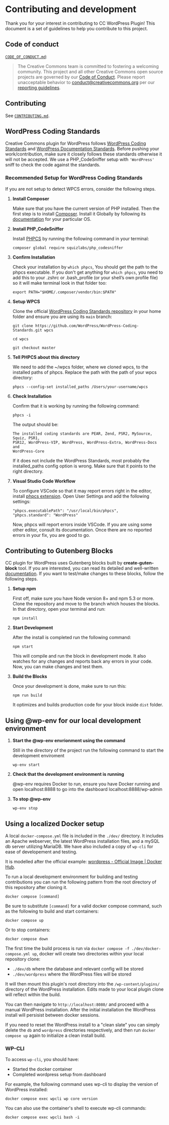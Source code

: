# Contributing and development

Thank you for your interest in contributing to CC WordPress Plugin! This
document is a set of guidelines to help you contribute to this project.


## Code of conduct

[`CODE_OF_CONDUCT.md`][org-coc]:
> The Creative Commons team is committed to fostering a welcoming community.
> This project and all other Creative Commons open source projects are governed
> by our [Code of Conduct][code_of_conduct]. Please report unacceptable
> behavior to [conduct@creativecommons.org](mailto:conduct@creativecommons.org)
> per our [reporting guidelines][reporting_guide].

[org-coc]: https://github.com/creativecommons/.github/blob/main/CODE_OF_CONDUCT.md
[code_of_conduct]: https://opensource.creativecommons.org/community/code-of-conduct/
[reporting_guide]: https://opensource.creativecommons.org/community/code-of-conduct/enforcement/


## Contributing

See [`CONTRIBUTING.md`][org-contrib].

[org-contrib]: https://github.com/creativecommons/.github/blob/main/CONTRIBUTING.md


## WordPress Coding Standards

Creative Commons plugin for WordPress follows [WordPress Coding
Standards][standards] and [WordPress Documentation Standards][inline].  Before
pushing your work/contribution, make sure it closely follows these standards
otherwise it will not be accepted. We use a PHP_CodeSniffer setup with
`'WordPress'` sniff to check the code against the standards.

[standards]: https://make.wordpress.org/core/handbook/best-practices/coding-standards/
[inline]: https://make.wordpress.org/core/handbook/best-practices/inline-documentation-standards/


### Recommended Setup for WordPress Coding Standards

If you are not setup to detect WPCS errors, consider the following steps.

1. **Install Composer**

   Make sure that you have the current version of PHP installed. Then the first
   step is to install [Composer](https://getcomposer.org/). Install it Globally
   by following its [documentation](https://getcomposer.org/doc/00-intro.md)
   for your particular OS.

2. **Install PHP_CodeSniffer**

   Install [PHPCS](https://github.com/squizlabs/PHP_CodeSniffer) by running the
   following command in your terminal:
   ```shell
   composer global require squizlabs/php_codesniffer
   ```

3. **Confirm Installation**

   Check your installation by `which phpcs`, You should get the path to the
   phpcs executable. If you don't get anything for `which phpcs`, you need to
   add this to your .zshrc or .bash_profile (or your shell’s own profile file)
   so it will make terminal look in that folder too:
   ```shell
   export PATH="$HOME/.composer/vendor/bin:$PATH"
   ```

4. **Setup WPCS**

   Clone the official [WordPress Coding Standards repository][wpcs-repo] in
   your home folder and ensure you are using its `main` branch:
   ```shell
   git clone https://github.com/WordPress/WordPress-Coding-Standards.git wpcs
   ```
   ```shell
   cd wpcs
   ```
   ```shell
   git checkout master
   ```

5. **Tell PHPCS about this directory**

   We need to add the ~/wpcs folder, where we cloned wpcs, to the installed
   paths of phpcs. Replace the path with the path of your wpcs directory:
   ```shell
   phpcs --config-set installed_paths /Users/your-username/wpcs
   ```

6. **Check Installation**

   Confirm that it is working by running the following command:
   ```shell
   phpcs -i
   ```
   The output should be:
   ```
   The installed coding standards are PEAR, Zend, PSR2, MySource, Squiz, PSR1,
   PSR12, WordPress-VIP, WordPress, WordPress-Extra, WordPress-Docs and
   WordPress-Core
   ```
   If it does not include the WordPress Standards, most probably the
   installed_paths config option is wrong. Make sure that it points to the
   right directory.

7. **Visual Studio Code Workflow**

   To configure VSCode so that it may report errors right in the editor,
   install [phpcs extension][phpcs]. Open User Settings and add the following
   settings:

   ```shell
   "phpcs.executablePath": "/usr/local/bin/phpcs",
   "phpcs.standard": "WordPress"
   ```

   Now, phpcs will report errors inside VSCode. If you are using some other
   editor, consult its documentation. Once there are no reported errors in your
   fix, you are good to go.

[wpcs-repo]: https://github.com/WordPress-Coding-Standards/WordPress-Coding-Standards
[phpcs]: https://marketplace.visualstudio.com/items?itemName=ikappas.phpcs


## Contributing to Gutenberg Blocks

CC plugin for WordPress uses Gutenberg blocks built by **create-guten-block**
tool.  If you are interested, you can read its detailed and well-written
[documentation](https://github.com/ahmadawais/create-guten-block). If you want
to test/make changes to these blocks, follow the following steps.

1. **Setup npm**

   First off, make sure you have Node version 8+ and npm 5.3 or more. Clone the
   repository and move to the branch which houses the blocks. In that
    directory, open your terminal and run:

   ```shell
   npm install
   ```

2. **Start Development**

   After the install is completed run the following command:

   ```shell
   npm start
   ```

   This will compile and run the block in development mode. It also watches for
   any changes and reports back any errors in your code. Now, you can make
   changes and test them.


3. **Build the Blocks**

   Once your development is done, make sure to run this:

   ```shell
   npm run build
   ```

   It optimizes and builds production code for your block inside `dist` folder.


## Using @wp-env for our local development environment

1. **Start the @wp-env envrionment using the command**

   Still in the directory
   of the project run the following command to start the development enviroment

    ```shell
    wp-env start
    ```

2. **Check that the development environment is running**

   @wp-env requires Docker to run, ensure you have Docker running and open
   localhost:8888 to go into the dashboard localhost:8888/wp-admin

3. **To stop @wp-env**

    ```shell
    wp-env stop
    ```


## Using a localized Docker setup

A local `docker-compose.yml` file is included in the `./dev/` directory. It
includes an Apache webserver, the latest WordPress installation files, and a
mySQL db server utilizing MariaDB. We have also included a copy of `wp-cli` for
ease of developement and testing.

It is modelled after the official example: [wordpress - Official Image | Docker
Hub](https://hub.docker.com/_/wordpress/).

To run a local development environment for building and testing contributions
you can run the following pattern from the root directory of this repository
after cloning it.

```shell
docker compose [command]
```

Be sure to substitute `[command]` for a valid docker compose command, such as
the following to build and start containers:

```shell
docker compose up
```

Or to stop containers:

```shell
docker compose down
```

The first time the build process is run via `docker compose -f
./dev/docker-compose.yml up`, docker will create two directories within your
local repository clone:
- `./dev/db` where the database and relevant config will be stored
- `./dev/wordpress` where the WordPress files will be stored

It will then mount this plugin's root directory into the `/wp-content/plugins/`
directory of the WordPress installation. Edits made to your local plugin clone
will reflect within the build.

You can then navigate to `http://localhost:8080/` and proceed with a manual
WordPress installation. After the initial installation the WordPress install
will persisist between docker sessions.

If you need to reset the WordPress install to a "clean slate" you can simply
delete the `db` and `wordpress` directories respectively, and then run `docker
compose up` again to initialize a clean install
build.


### WP-CLI

To access `wp-cli`, you should have:

- Started the docker container
- Completed wordpress setup from dashboard

For example, the following command uses wp-cli to display the version of
WordPress installed:
```shell
docker compose exec wpcli wp core version
```

You can also use the container's shell to execute wp-cli commands:
```shell
docker compose exec wpcli bash -i
```
